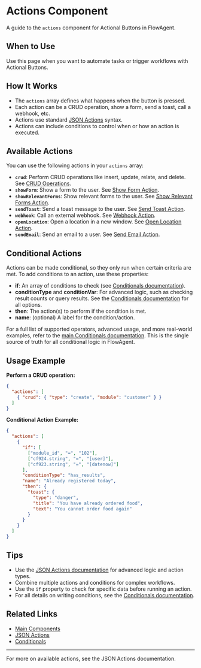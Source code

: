 # Actions Component

A guide to the `actions` component for Actional Buttons in FlowAgent.

## When to Use
Use this page when you want to automate tasks or trigger workflows with Actional Buttons.

## How It Works
- The `actions` array defines what happens when the button is pressed.
- Each action can be a CRUD operation, show a form, send a toast, call a webhook, etc.
- Actions use standard [JSON Actions](/docs/JSON/json-actions.md) syntax.
- Actions can include conditions to control when or how an action is executed.

## Available Actions
You can use the following actions in your `actions` array:

- **`crud`**: Perform CRUD operations like insert, update, relate, and delete. See [CRUD Operations](/docs/JSON/actions-crud).
- **`showForm`**: Show a form to the user. See [Show Form Action](/docs/JSON/actions-show-form).
- **`showRelevantForms`**: Show relevant forms to the user. See [Show Relevant Forms Action](/docs/JSON/actions-show-relevant-forms).
- **`sendToast`**: Send a toast message to the user. See [Send Toast Action](/docs/JSON/actions-send-toast).
- **`webhook`**: Call an external webhook. See [Webhook Action](/docs/JSON/actions-webhook).
- **`openLocation`**: Open a location in a new window. See [Open Location Action](/docs/JSON/actions-open-location).
- **`sendEmail`**: Send an email to a user. See [Send Email Action](/docs/JSON/actions-send-email).

## Conditional Actions
Actions can be made conditional, so they only run when certain criteria are met. To add conditions to an action, use these properties:
- **if**: An array of conditions to check (see [Conditionals documentation](/docs/misc/conditionals.md)).
- **conditionType** and **conditionVar**: For advanced logic, such as checking result counts or query results. See the [Conditionals documentation](/docs/misc/conditionals.md#advanced-using-conditiontype-and-conditionvar) for all options.
- **then**: The action(s) to perform if the condition is met.
- **name**: (optional) A label for the condition/action.

For a full list of supported operators, advanced usage, and more real-world examples, refer to the [main Conditionals documentation](/docs/misc/conditionals.md). This is the single source of truth for all conditional logic in FlowAgent.

## Usage Example
**Perform a CRUD operation:**
```json
{
  "actions": [
    { "crud": { "type": "create", "module": "customer" } }
  ]
}
```

**Conditional Action Example:**
```json
{
  "actions": [
    {
      "if": [
        ["module_id", "=", "102"],
        ["cf924.string", "=", "[user]"],
        ["cf923.string", "=", "[datenow]"]
      ],
      "conditionType": "has_results",
      "name": "Already registered today",
      "then": {
        "toast": {
          "type": "danger",
          "title": "You have already ordered food",
          "text": "You cannot order food again"
        }
      }
    }
  ]
}
```

## Tips
- Use the [JSON Actions documentation](/docs/JSON/json-actions.md) for advanced logic and action types.
- Combine multiple actions and conditions for complex workflows.
- Use the `if` property to check for specific data before running an action.
- For all details on writing conditions, see the [Conditionals documentation](/docs/misc/conditionals.md).

## Related Links
- [Main Components](components.md)
- [JSON Actions](/docs/JSON/json-actions.md)
- [Conditionals](/docs/misc/conditionals.md)

---

For more on available actions, see the JSON Actions documentation.